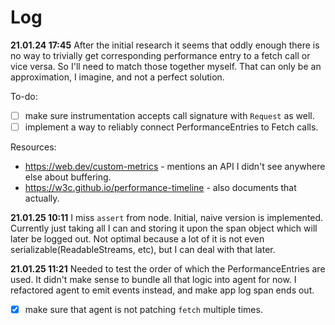 # Log

**21.01.24 17:45** After the initial research it seems that oddly enough there is no way to trivially get corresponding performance entry to a fetch call or vice versa. So I'll need to match those together myself. That can only be an approximation, I imagine, and not a perfect solution.

To-do:

- [ ] make sure instrumentation accepts call signature with `Request` as well.
- [ ] implement a way to reliably connect PerformanceEntries to Fetch calls.

Resources:

- https://web.dev/custom-metrics - mentions an API I didn't see anywhere else about buffering.
- https://w3c.github.io/performance-timeline - also documents that actually.

**21.01.25 10:11** I miss `assert` from node. Initial, naive version is implemented. Currently just taking all I can and storing it upon the span object which will later be logged out. Not optimal because a lot of it is not even serializable(ReadableStreams, etc), but I can deal with that later.

**21.01.25 11:21** Needed to test the order of which the PerformanceEntries are used. It didn't make sense to bundle all that logic into agent for now. I refactored agent to emit events instead, and make app log span ends out.

- [x] make sure that agent is not patching `fetch` multiple times.
